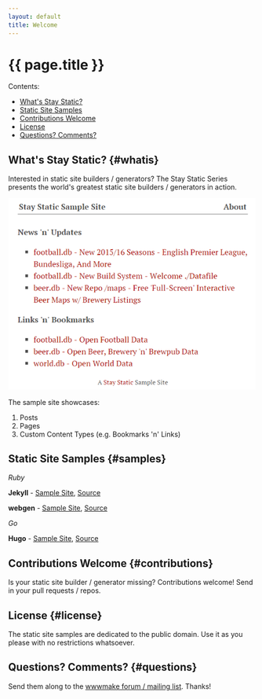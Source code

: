 ```yaml
---
layout: default
title: Welcome
---
```


# {{ page.title }}


<div class="toc" markdown="1">
Contents:

* [What's Stay Static?](#whatis)
* [Static Site Samples](#samples)
* [Contributions Welcome](#contributions)
* [License](#license)
* [Questions? Comments?](#questions)
</div>


## What's Stay Static?  {#whatis}

Interested in static site builders / generators?
The Stay Static Series presents the world's greatest static site builders / generators in action.

<img src="i/samplesite.png" alt="" id="samplesite">

The sample site showcases:
    
1. Posts
2. Pages
3. Custom Content Types (e.g. Bookmarks 'n' Links)



## Static Site Samples  {#samples}

_Ruby_

**Jekyll** - [Sample Site](http://staystatic.github.io/sites/jekyll), [Source](https://github.com/staystatic/jekyll)

**webgen** - [Sample Site](http://staystatic.github.io/sites/webgen), [Source](https://github.com/staystatic/webgen)


_Go_

**Hugo** - [Sample Site](http://staystatic.github.io/sites/hugo), [Source](https://github.com/staystatic/hugo)


<!--
_JavaScript_

**Metalsmith** - [Sample Site](http://staystatic.github.io/sites/metalsmith), [Source](https://github.com/staystatic/metalsmith)
-->

## Contributions Welcome  {#contributions}

Is your static site builder / generator missing? Contributions welcome!
Send in your pull requests / repos.


## License  {#license}

The static site samples are dedicated to the public domain. 
Use it as you please with no restrictions whatsoever.


## Questions? Comments?   {#questions}

Send them along to the [wwwmake forum / mailing list](http://groups.google.com/group/wwwmake). Thanks!


